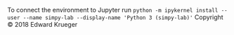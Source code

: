 To connect the environment to Jupyter run `python -m ipykernel install --user --name simpy-lab --display-name 'Python 3 (simpy-lab)'`
Copyright © 2018 Edward Krueger
